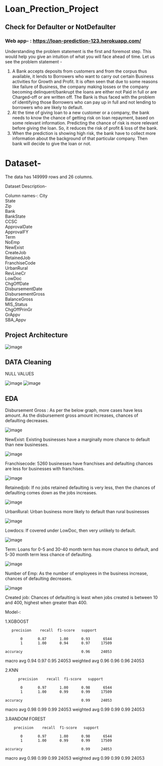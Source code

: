 # Loan_Prection_Project

## Check for Defaulter or NotDefaulter

### Web app- : https://loan-prediction-123.herokuapp.com/

Understanding the problem statement is the first and foremost step. This would help you give an intuition of what you will face ahead of time. Let us see the problem statement -

1. A Bank accepts deposits from customers and from the corpus thus available, it lends to Borrowers who want to carry out certain Business activities for Growth and Profit. It is often seen that due to some reasons like failure of Business, the company making losses or the company becoming delinquent/bankrupt the loans are either not Paid in full or are Charged-off or are written off. The Bank is thus faced with the problem of identifying those Borrowers who can pay up in full and not lending to borrowers who are likely to default.
2. At the time of giving loan to a new customer or a company, the bank needs to know the chance of getting risk on loan repayment, based on some relevant information.
Predicting the chance of risk is more relevant before giving the loan. So, it reduces the risk of profit & loss of the bank. 
3. When the prediction is showing high risk, the bank have to collect more information about the background of that particular company. Then bank will decide to give the loan or not.


# Dataset- 
The data has 149999 rows and 26 columns.

Dataset Description-

Column names-:
City                      
State                     
Zip                       
Bank                    
BankState               
CCSC                      
ApprovalDate              
ApprovalFY                
Term                      
NoEmp                     
NewExist                  
CreateJob                 
RetainedJob               
FranchiseCode             
UrbanRural                
RevLineCr                
LowDoc                    
ChgOffDate           
DisbursementDate        
DisbursementGross         
BalanceGross              
MIS_Status              
ChgOffPrinGr              
GrAppv                    
SBA_Appv                  



## Project Architecture


![image](https://user-images.githubusercontent.com/58631474/97906721-23d78d80-1d6a-11eb-96d4-274d61cdbfcd.png)

## DATA Cleaning                                

NULL VALUES

![image](https://user-images.githubusercontent.com/58631474/97907120-c98afc80-1d6a-11eb-8a11-9ac1074e4e03.png)
![image](https://user-images.githubusercontent.com/58631474/97907483-5d5cc880-1d6b-11eb-8a2b-d8ee68a53330.png)
## EDA

Disbursement Gross : As per the below graph, more cases have less amount.
        As the disbursement gross amount increases, chances of defaulting decreases.
        
![image](https://user-images.githubusercontent.com/58631474/97907455-546bf700-1d6b-11eb-83f0-62f53aa55c6b.png)     

NewExist: Existing businesses have a marginally more chance to default than new businesses.

![image](https://user-images.githubusercontent.com/58631474/97907570-7a919700-1d6b-11eb-9661-523a02e647dd.png)

Franchisecode:  5260 businesses have franchises and defaulting chances are less for businesses with franchises.

![image](https://user-images.githubusercontent.com/58631474/97907587-81b8a500-1d6b-11eb-8b7e-0b14b89e5bef.png)

Retainedjob:  If no jobs retained defaulting is very less, then the chances of defaulting comes down as the jobs increases.

![image](https://user-images.githubusercontent.com/58631474/97907607-88471c80-1d6b-11eb-97fe-7e87bb1b14ca.png)

UrbanRural: Urban business more likely to default than rural businesses

![image](https://user-images.githubusercontent.com/58631474/97907625-9006c100-1d6b-11eb-8c58-655fcd42671b.png)

Lowdocs: If covered under LowDoc, then very unlikely to default.

![image](https://user-images.githubusercontent.com/58631474/97907646-95fca200-1d6b-11eb-8b55-3b72221215a0.png)

Term: Loans for 0-5 and 30-40 month term has more chance to default, and 5-30 month term less chance of defaulting.

![image](https://user-images.githubusercontent.com/58631474/97907655-9c8b1980-1d6b-11eb-9587-4ba82abf0152.png)

Number of Emp: As the number of employees in the business increase, chances of defaulting decreases.

![image](https://user-images.githubusercontent.com/58631474/97907676-a3199100-1d6b-11eb-9a78-3da1c66d1ff4.png)


Created job: Chances of defaulting is least when jobs created is between 10 and 400, highest when greater than 400.


        
       

Model-:


1.XGBOOST 
 
       precision    recall  f1-score   support

           0       0.87      1.00      0.93      6544
           1       1.00      0.94      0.97     17509

    accuracy                           0.96     24053
   macro avg       0.94      0.97      0.95     24053
weighted avg       0.96      0.96      0.96     24053


2.KNN

          precision    recall  f1-score   support

           0       0.97      1.00      0.98      6544
           1       1.00      0.99      0.99     17509

    accuracy                           0.99     24053
   macro avg       0.98      0.99      0.99     24053
weighted avg       0.99      0.99      0.99     24053


3.RANDOM FOREST

        precision    recall  f1-score   support

           0       0.97      1.00      0.98      6544
           1       1.00      0.99      0.99     17509

    accuracy                           0.99     24053
   macro avg       0.98      0.99      0.99     24053
weighted avg       0.99      0.99      0.99     24053



